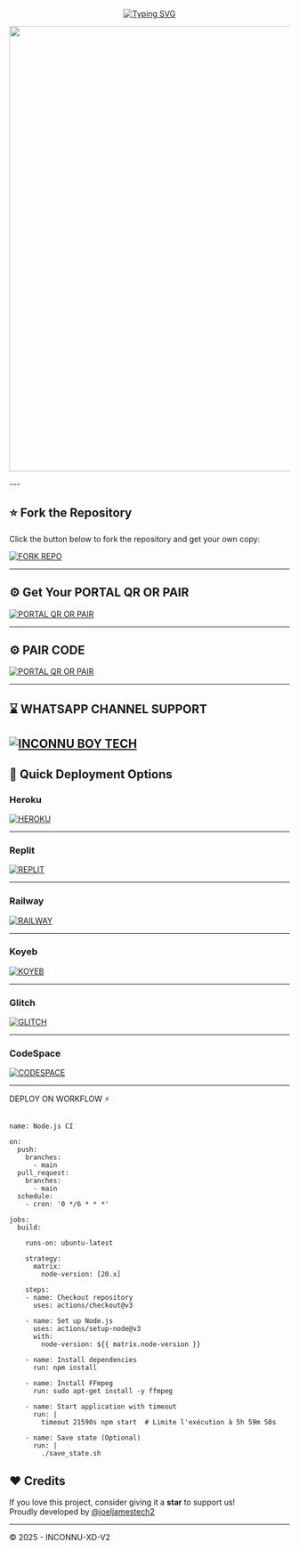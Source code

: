 <p align="center">
  <a href="https://git.io/typing-svg">
    <img src="https://readme-typing-svg.demolab.com?font=Black+Ops+One&size=80&pause=1000&color=8A2BE2&center=true&vCenter=true&width=1000&height=200&lines=INCONNU-XD+V2;VERSION+2025;BY+INCONNU+BOY+TECH" alt="Typing SVG" />
  </a>
</p>

<p align="center">
  <img src="https://files.catbox.moe/e1k73u.jpg" width="800"/>
</p>
---

## ⭐ Fork the Repository

Click the button below to fork the repository and get your own copy:

[![FORK REPO](https://img.shields.io/badge/FORK%20REPO-Click%20Here-007ACC?style=for-the-badge&logo=github)](https://github.com/INCONNU-BOY/INCONNU-XD-V2/fork)

---

## ⚙️ Get Your PORTAL QR OR PAIR 

[![PORTAL QR OR PAIR ](https://img.shields.io/badge/GET%20SESSION_ID-Generate%20Now-4CAF50?style=for-the-badge&logo=whatsapp)](https://inconnu-boy-tech-bot.onrender.com/)

---
## ⚙️ PAIR CODE

[![PORTAL QR OR PAIR ](https://img.shields.io/badge/GET%20SESSION_ID-Generate%20Now-4CAF50?style=for-the-badge&logo=whatsapp)](https://inconnu-boy-tech-bot.onrender.com/pair)

---
## ⌛ WHATSAPP CHANNEL SUPPORT 

[![INCONNU BOY TECH](https://img.shields.io/badge/JOIN%20MY-WHATSAPP%20CHANNEL-25D366?style=for-the-badge&logo=whatsapp)](https://whatsapp.com/channel/0029Vb6T8td5K3zQZbsKEU1R)
---

## 🚀 Quick Deployment Options

### Heroku

[![HEROKU](https://img.shields.io/badge/DEPLOY%20ON-HEROKU-7952B3?style=for-the-badge&logo=heroku)](https://deployments-web-joel-xmd-bot.vercel.app/)

---

### Replit

[![REPLIT](https://img.shields.io/badge/DEPLOY%20ON-REPLIT-F26207?style=for-the-badge&logo=replit)](https://deployments-web-joel-xmd-bot.vercel.app/)

---

### Railway

[![RAILWAY](https://img.shields.io/badge/DEPLOY%20ON-RAILWAY-0B0D0D?style=for-the-badge&logo=railway)](https://deployments-web-joel-xmd-bot.vercel.app/)

---

### Koyeb 

[![KOYEB](https://img.shields.io/badge/DEPLOY%20ON-KOYEB-282A36?style=for-the-badge&logo=koyeb)](https://deployments-web-joel-xmd-bot.vercel.app/)

---

### Glitch

[![GLITCH](https://img.shields.io/badge/DEPLOY%20ON-GLITCH-AA00FF?style=for-the-badge&logo=glitch)](https://deployments-web-joel-xmd-bot.vercel.app/)

---

### CodeSpace

[![CODESPACE](https://img.shields.io/badge/DEPLOY%20ON-CODESPACE-2B7489?style=for-the-badge&logo=github)](https://deployments-web-joel-xmd-bot.vercel.app/)

---
DEPLOY ON WORKFLOW ⚡

```

name: Node.js CI

on:
  push:
    branches:
      - main
  pull_request:
    branches:
      - main
  schedule:
    - cron: '0 */6 * * *'  

jobs:
  build:

    runs-on: ubuntu-latest

    strategy:
      matrix:
        node-version: [20.x]

    steps:
    - name: Checkout repository
      uses: actions/checkout@v3

    - name: Set up Node.js
      uses: actions/setup-node@v3
      with:
        node-version: ${{ matrix.node-version }}

    - name: Install dependencies
      run: npm install

    - name: Install FFmpeg
      run: sudo apt-get install -y ffmpeg

    - name: Start application with timeout
      run: |
        timeout 21590s npm start  # Limite l'exécution à 5h 59m 50s

    - name: Save state (Optional)
      run: |
        ./save_state.sh
```

## ❤️ Credits

If you love this project, consider giving it a **star** to support us!  
Proudly developed by [@joeljamestech2](https://github.com/joeljamestech2)

---

©️ 2025 - INCONNU-XD-V2
